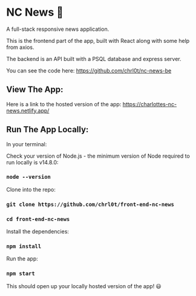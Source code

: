 # NC News 📰

A full-stack responsive news application.

This is the frontend part of the app, built with React along with some help from axios.

The backend is an API built with a PSQL database and express server.

You can see the code here: https://github.com/chrl0t/nc-news-be

## View The App:

Here is a link to the hosted version of the app: https://charlottes-nc-news.netlify.app/

## Run The App Locally:

In your terminal:

Check your version of Node.js - the minimum version of Node required to run locally is v14.8.0:

### `node --version`

Clone into the repo:

### `git clone https://github.com/chrl0t/front-end-nc-news`

### `cd front-end-nc-news`

Install the dependencies:

### `npm install`

Run the app:

### `npm start`

This should open up your locally hosted version of the app! 😃
